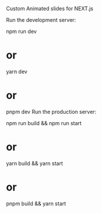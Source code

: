 Custom Animated slides for NEXT.js

Run the development server:

npm run dev
# or
yarn dev
# or
pnpm dev
Run the production server:

npm run build && npm run start
# or
yarn build && yarn start
# or
pnpm build && yarn start